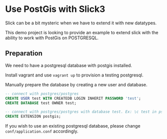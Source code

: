 # Use PostGis with Slick3

Slick can be a bit mysteric when we have to extend it with new datatypes.

This demo project is looking to provide an example to extend slick with
the ability to work with PostGis on POSTGRESQL.


## Preparation

We need to have a postgresql database with postgis installed.

Install vagrant and use `vagrant up` to provision a testing postgresql.

Manually prepare the database by creating a new user and database.

```sql
-- connect with postgres/postgres
CREATE USER test WITH CREATEDB LOGIN INHERIT PASSWORD 'test';
CREATE DATABASE test OWNER test;

-- connect with postgres/postgres with database test. Ex: \c test in psql
CREATE EXTENSION postgis;
```

If you wish to use an existing postgresql database, please change
`conf/application.conf` accordingly.